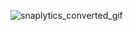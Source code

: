 ![snaplytics_converted_gif](https://github.com/user-attachments/assets/bb050ee3-1296-4cbd-b37f-0417e2132e81)


<!--
**Aloskiwa/Aloskiwa** is a ✨ _special_ ✨ repo
sitory because its `README.md` (this file) appears on your GitHub profile.

Here are some ideas to get you started:

- 🔭 I’m currently working on ...
- 🌱 I’m currently learning ...
- 👯 I’m looking to collaborate on ...
- 🤔 I’m looking for help with ...
- 💬 Ask me about ...
- 📫 How to reach me: ...
- 😄 Pronouns: ...
- ⚡ Fun fact: ...
-->
